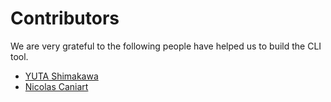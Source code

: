 # Contributors

We are very grateful to the following people have helped us to build the CLI tool.

- [YUTA Shimakawa](https://github.com/bananaumai)
- [Nicolas Caniart](https://github.com/cans)
